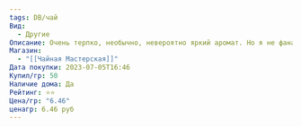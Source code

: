 ```yaml
---
tags: DB/чай
Вид:
  - Другие
Описание: Очень терпко, необычно, невероятно яркий аромат. Но я не фанат подобного вкуса. Максимум - можно добавить пару листиков к пуэру для вкуса. Отдельно заваривать не вижу смысла.
Магазин:
  - "[[Чайная Мастерская]]"
Дата покупки: 2023-07-05T16:46
Купил/гр: 50
Наличие дома: Да
Рейтинг: ⭐️⭐️
Цена/гр: "6.46"
ценагр: 6.46 руб
---
```

